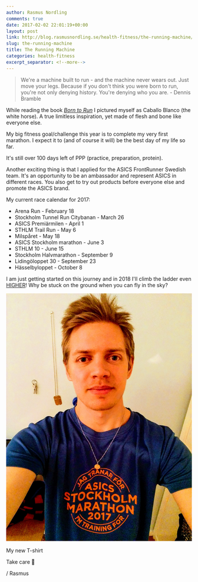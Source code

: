 ```yaml
---
author: Rasmus Nordling
comments: true
date: 2017-02-02 22:01:19+00:00
layout: post
link: http://blog.rasmusnordling.se/health-fitness/the-running-machine/
slug: the-running-machine
title: The Running Machine
categories: health-fitness
excerpt_separator: <!--more-->
---
```


> We're a machine built to run - and the machine never wears out. Just move your legs. Because if you don't think you were born to run, you're not only denying history. You're denying who you are. - Dennis Bramble

While reading the book [_Born to Run_](http://www.chrismcdougall.com/born-to-run/) I pictured myself as Caballo Blanco (the white horse). A true limitless inspiration, yet made of flesh and bone like everyone else.

My big fitness goal/challenge this year is to complete my very first marathon. I expect it to (and of course it will) be the best day of my life so far. <!--more-->

It's still over 100 days left of PPP (practice, preparation, protein).

Another exciting thing is that I applied for the ASICS FrontRunner Swedish team. It's an opportunity to be an ambassador and represent ASICS in different races. You also get to try out products before everyone else and promote the ASICS brand.

My current race calendar for 2017:

- Arena Run - February 18
- Stockholm Tunnel Run Citybanan - March 26
- ASICS Premiärmilen - April 1
- STHLM Trail Run - May 6
- Milspåret - May 18
- ASICS Stockholm marathon - June 3
- STHLM 10 - June 15
- Stockholm Halvmarathon - September 9
- Lidingöloppet 30 - September 23
- Hässelbyloppet - October 8

I am just getting started on this journey and in 2018 I'll climb the ladder even [HIGHER](https://order.ensvenskklassiker.se/paket/paket_esk.php)! Why be stuck on the ground when you can fly in the sky?

[![My new T-shirt](/assets/training-for-marathon.jpg)](/assets/training-for-marathon.jpg)

My new T-shirt

Take care 🙂

/ Rasmus